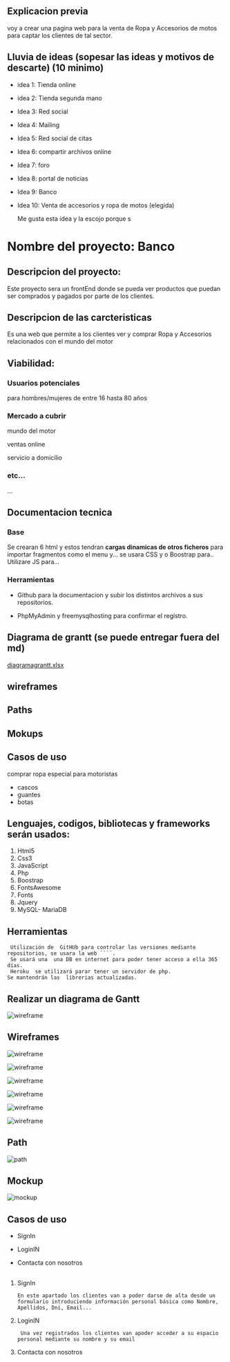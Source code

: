 ## Explicacion previa

voy a crear una pagina web para la venta de Ropa y Accesorios de motos para captar los clientes de tal sector.

## Lluvia de ideas (sopesar las ideas y motivos de descarte) (10 minimo)

- idea 1:
  Tienda online
- idea 2:
  Tienda segunda mano
- Idea 3:
  Red social
- Idea 4:
  Mailing
- Idea 5:
  Red social de citas
- Idea 6:
  compartir archivos online
- Idea 7:
  foro
- Idea 8:
  portal de noticias
- Idea 9:
  Banco
- Idea 10:
  Venta de accesorios y ropa de motos (elegida)

  Me gusta esta idea y la escojo porque s

# Nombre del proyecto: **Banco**

## Descripcion del proyecto:

Este proyecto sera un frontEnd donde se pueda ver productos que puedan ser comprados y pagados por parte de los clientes.

## Descripcion de las carcteristicas

Es una web que permite a los clientes ver y comprar Ropa y Accesorios relacionados con el mundo del motor

## Viabilidad:

### Usuarios potenciales

para hombres/mujeres de entre 16 hasta 80 años

### Mercado a cubrir

mundo del motor

ventas online

servicio a domicilio

### etc...

...

## Documentacion tecnica

### Base

Se crearan 6 html y estos tendran **cargas dinamicas de otros ficheros** para importar fragmentos como el menu y...
se usara CSS y o Boostrap para..
Utilizare JS para...

### Herramientas

- Github para la documentacion y subir los distintos archivos a sus repositorios.

- PhpMyAdmin y freemysqlhosting para confirmar el registro.

## Diagrama de grantt (se puede entregar fuera del md)

[diagramagrantt.xlsx](./diagramagrantt.xlsx)

## wireframes

[]()

## Paths

## Mokups

## Casos de uso

comprar ropa especial para motoristas

- cascos
- guantes
- botas

## Lenguajes, codigos, bibliotecas y frameworks serán usados:

1. Html5
2. Css3
3. JavaScript
4. Php
5. Boostrap
6. FontsAwesome
7. Fonts
8. Jquery
9. MySQL- MariaDB

## Herramientas

`````
 Utilización de  GitHUb para controlar las versiones mediante repositorios, se usara la web ````.
 Se usará una  una DB en internet para poder tener acceso a ella 365 días.
 Heroku  se utilizará parar tener un servidor de php.
Se mantendrán las  librerias actualizadas.

`````

## Realizar un diagrama de Gantt

![wireframe ](/img/diagramaGant.png)

## Wireframes

![wireframe ](./img/indexHtml.png)

![wireframe ](./img/menuHtml.png)

![wireframe ](./img/loginHtml.png)

![wireframe ](./img/contactaHtml.png)

![wireframe ](./img/registroHtml.png)

![wireframe ](./img/mailLoginHtml.png)

## Path

![path ](./img/path.png)

## Mockup

![mockup ](./img/mockup.png)

## Casos de uso

- SignIn

- LoginIN

- Contacta con nosotros

##

1. SignIn

   `En este apartado los clientes van a poder darse de alta desde un formulario introduciendo información personal básica como Nombre, Apellidos, Dni, Email...`

2. LoginIN

   ` Una vez registrados los clientes van apoder acceder a su espacio personal mediante su nombre y su email`

3. Contacta con nosotros
